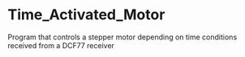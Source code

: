 # Time_Activated_Motor
Program that controls a stepper motor depending on time conditions received from a DCF77 receiver
